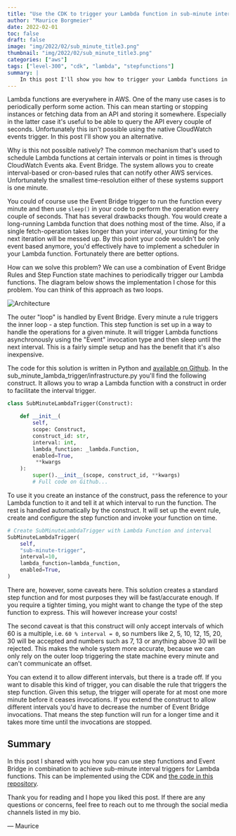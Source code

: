 ```yaml
---
title: "Use the CDK to trigger your Lambda function in sub-minute intervals"
author: "Maurice Borgmeier"
date: 2022-02-01
toc: false
draft: false
image: "img/2022/02/sub_minute_title3.png"
thumbnail: "img/2022/02/sub_minute_title3.png"
categories: ["aws"]
tags: ["level-300", "cdk", "lambda", "stepfunctions"]
summary: |
    In this post I'll show you how to trigger your Lambda functions in intervals smaller than a minute using StepFunctions and the CDK.
---
```


Lambda functions are everywhere in AWS. One of the many use cases is to periodically perform some action. This can mean starting or stopping instances or fetching data from an API and storing it somewhere. Especially in the latter case it's useful to be able to query the API every couple of seconds. Unfortunately this isn't possible using the native CloudWatch events trigger. In this post I'll show you an alternative.

Why is this not possible natively? The common mechanism that's used to schedule Lambda functions at certain intervals or point in times is through CloudWatch Events aka. Event Bridge. The system allows you to create interval-based or cron-based rules that can notify other AWS services. Unfortunately the smallest time-resolution either of these systems support is one minute.

You could of course use the Event Bridge trigger to run the function every minute and then use `sleep()` in your code to perform the operation every couple of seconds. That has several drawbacks though. You would create a long-running Lambda function that does nothing most of the time. Also, if a single fetch-operation takes longer than your interval, your timing for the next iteration will be messed up. By this point your code wouldn't be only event based anymore, you'd effectively have to implement a scheduler in your Lambda function. Fortunately there are better options.

How can we solve this problem? We can use a combination of Event Bridge Rules and Step Function state machines to periodically trigger our Lambda functions. The diagram below shows the implementation I chose for this problem. You can think of this approach as two loops.

![Architecture](/img/2022/02/sub_minute_trigger_architecture.png)

The outer "loop" is handled by Event Bridge. Every minute a rule triggers the inner loop - a step function. This step function is set up in a way to handle the operations for a given minute. It will trigger Lambda functions asynchronously using the "Event" invocation type and then sleep until the next interval. This is a fairly simple setup and has the benefit that it's also inexpensive.

The code for this solution is written in Python and [available on Github](https://github.com/MauriceBrg/snippets/tree/main/sub-minute-lambda-trigger). In the sub_minute_lambda_trigger/infrastructure.py you'll find the following construct. It allows you to wrap a Lambda function with a construct in order to facilitate the interval trigger.

```python
class SubMinuteLambdaTrigger(Construct):

    def __init__(
        self,
        scope: Construct,
        construct_id: str,
        interval: int,
        lambda_function: _lambda.Function,
        enabled=True,
         **kwargs
    ):
        super().__init__(scope, construct_id, **kwargs)
		# Full code on Github...
```

To use it you create an instance of the construct, pass the reference to your Lambda function to it and tell it at which interval to run the function. The rest is handled automatically by the construct. It will set up the event rule, create and configure the step function and invoke your function on time.

```python
# Create SubMinuteLambdaTrigger with Lambda Function and interval
SubMinuteLambdaTrigger(
	self,
	"sub-minute-trigger",
	interval=10,
	lambda_function=lambda_function,
	enabled=True,
)
```

There are, however, some caveats here. This solution creates a standard step function and for most purposes they will be fast/accurate enough. If you require a tighter timing, you might want to change the type of the step function to express. This will however increase your costs!

The second caveat is that this construct will only accept intervals of which 60 is a multiple, i.e. `60 % interval = 0`, so numbers like 2, 5, 10, 12, 15, 20, 30 will be accepted and numbers such as 7, 13 or anything above 30 will be rejected. This makes the whole system more accurate, because we can only rely on the outer loop triggering the state machine every minute and can't communicate an offset.

You can extend it to allow different intervals, but there is a trade off. If you want to disable this kind of trigger, you can disable the rule that triggers the step function. Given this setup, the trigger will operate for at most one more minute before it ceases invocations. If you extend the construct to allow different intervals you'd have to decrease the number of Event Bridge invocations. That means the step function will run for a longer time and it takes more time until the invocations are stopped.

## Summary

In this post I shared with you how you can use step functions and Event Bridge in combination to achieve sub-minute interval triggers for Lambda functions. This can be implemented using the CDK and [the code in this repository](https://github.com/MauriceBrg/snippets/tree/main/sub-minute-lambda-trigger).

Thank you for reading and I hope you liked this post. If there are any questions or concerns, feel free to reach out to me through the social media channels listed in my bio.

&mdash; Maurice

